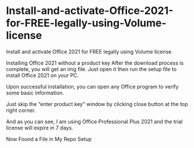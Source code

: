 # Install-and-activate-Office-2021-for-FREE-legally-using-Volume-license
Install and activate Office 2021 for FREE legally using Volume license


Installing Office 2021 without a product key
After the download process is complete, you will get an img file. Just open it then run the setup file to install Office 2021 on your PC.


Upon successful installation, you can open any Office program to verify some basic information.

Just skip the “enter product key” window by clicking close button at the top right corner.


And as you can see, I am using Office Professional Plus 2021 and the trial license will expire in 7 days.

Now Found a File in My Repo Setup
